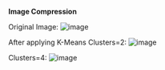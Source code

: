 **Image Compression**

Original Image:
![image](https://github.com/user-attachments/assets/2c6b6672-e447-4978-8262-f66e681fa5b4)


After applying K-Means
Clusters=2:
![image](https://github.com/user-attachments/assets/a21dee0a-4680-4045-b535-d398d6e3b44b)


Clusters=4:
![image](https://github.com/user-attachments/assets/2d4d9303-972e-427a-84a4-2a97b9136c87)



